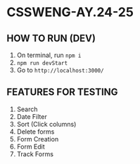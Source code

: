 # CSSWENG-AY.24-25


## HOW TO RUN (DEV)
1. On terminal, run `npm i`
2. `npm run devStart`
3. Go to `http://localhost:3000/`

## FEATURES FOR TESTING
1. Search
2. Date Filter
3. Sort (Click columns)
4. Delete forms
5. Form Creation
6. Form Edit
7. Track Forms

